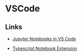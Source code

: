 # VSCode

## Links

- [Jupyter Notebooks in VS Code](https://code.visualstudio.com/docs/datascience/jupyter-notebooks)


- [Typescript Notebook Extension](https://github.com/DonJayamanne/typescript-notebook)
